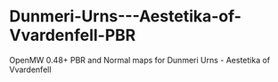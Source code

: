 # Dunmeri-Urns---Aestetika-of-Vvardenfell-PBR
OpenMW 0.48+  PBR and Normal maps for Dunmeri Urns - Aestetika of Vvardenfell

